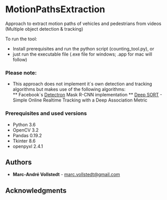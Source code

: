 # MotionPathsExtraction
Approach to extract motion paths of vehicles and pedestrians from videos (Multiple object detection &amp; tracking)

To run the tool:

* Install prerequisites and run the python script (counting_tool.py), or
* just run the executable file (.exe file for windows; .app for mac will follow) 

### Please note:
* This approach does not implement it´s own detection and tracking algorithms but makes use of the following algorithms:  
** Facebook´s [Detectron](https://github.com/facebookresearch/Detectron) Mask R-CNN implementation 
** [Deep SORT](https://github.com/nwojke/deep_sort) - Simple Online Realtime Tracking with a Deep Association Metric

### Prerequisites and used versions

* Python 3.6
* OpenCV 3.2
* Pandas 0.19.2
* Tkinter 8.6
* openpyxl 2.4.1

## Authors

* **Marc-André Vollstedt** - marc.vollstedt@gmail.com

## Acknowledgments
